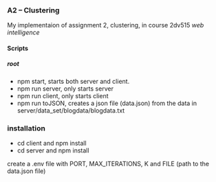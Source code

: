 ### A2 – Clustering

My implementaion of assignment 2, clustering, in course 2dv515 _web intelligence_

#### Scripts

##### root

- npm start, starts both server and client.
- npm run server, only starts server
- npm run client, only starts client
- npm run toJSON, creates a json file (data.json) from the data in server/data_set/blogdata/blogdata.txt

### installation

- cd client and npm install
- cd server and npm install

create a .env file with PORT, MAX_ITERATIONS, K and FILE (path to the data.json file)
